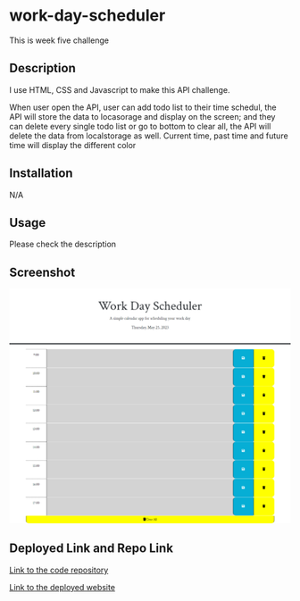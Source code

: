 # work-day-scheduler
This is week five challenge 

## Description

I use HTML, CSS and Javascript to make this API challenge.

When user open the API, user can add todo list to their time schedul, the API will store the data to locasorage and display on the screen; and they can delete every single todo list or go to bottom to clear all, the API will delete the data from localstorage as well. Current time, past time and future time will display the different color

## Installation

N/A

## Usage

Please check the description

## Screenshot

![Image text](https://github.com/CQlove/work-day-scheduler/blob/main/screenshot.png)


## Deployed Link and Repo Link
[Link to the code repository](https://github.com/CQlove/work-day-scheduler)

[Link to the deployed website](https://cqlove.github.io/work-day-scheduler/)
